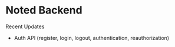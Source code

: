 # Noted Backend

Recent Updates
* Auth API (register, login, logout, authentication, reauthorization)